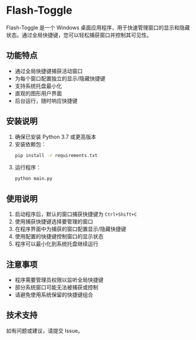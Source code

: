 # Flash-Toggle

Flash-Toggle 是一个 Windows 桌面应用程序，用于快速管理窗口的显示和隐藏状态。通过全局快捷键，您可以轻松捕获窗口并控制其可见性。

## 功能特点

- 通过全局快捷键捕获活动窗口
- 为每个窗口配置独立的显示/隐藏快捷键
- 支持系统托盘最小化
- 直观的图形用户界面
- 后台运行，随时响应快捷键

## 安装说明

1. 确保已安装 Python 3.7 或更高版本
2. 安装依赖包：
   ```bash
   pip install -r requirements.txt
   ```
3. 运行程序：
   ```bash
   python main.py
   ```

## 使用说明

1. 启动程序后，默认的窗口捕获快捷键为 `Ctrl+Shift+C`
2. 使用捕获快捷键选择要管理的窗口
3. 在程序界面中为捕获的窗口配置显示/隐藏快捷键
4. 使用配置的快捷键控制窗口的显示状态
5. 程序可以最小化到系统托盘继续运行

## 注意事项

- 程序需要管理员权限以监听全局快捷键
- 部分系统窗口可能无法被捕获或控制
- 请避免使用系统保留的快捷键组合

## 技术支持

如有问题或建议，请提交 Issue。 